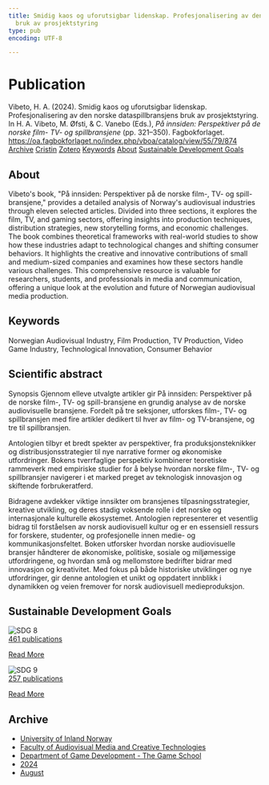 ```yaml
---
title: Smidig kaos og uforutsigbar lidenskap. Profesjonalisering av den norske dataspillbransjens
  bruk av prosjektstyring
type: pub
encoding: UTF-8

---
```

<h1>Publication</h1>
<article id="csl-bib-container-C74P2KX5" class="csl-bib-container">
  <div class="csl-bib-body"> <div class="csl-entry">Vibeto, H. A. (2024). Smidig kaos og uforutsigbar lidenskap. Profesjonalisering av den norske dataspillbransjens bruk av prosjektstyring. In H. A. Vibeto, M. Øfsti, &#38; C. Vanebo (Eds.), <i>På innsiden: Perspektiver på de norske film- TV- og spillbransjene</i> (pp. 321–350). Fagbokforlaget. <a href="https://oa.fagbokforlaget.no/index.php/vboa/catalog/view/55/79/874">https://oa.fagbokforlaget.no/index.php/vboa/catalog/view/55/79/874</a></div> </div>
  <div class="csl-bib-buttons">
    <a href="#taxonomy-article-C74P2KX5" alt="archive" class="csl-bib-button">Archive</a>
    <a href="https://app.cristin.no/results/show.jsf?id=2285032" alt="Cristin" class="csl-bib-button">Cristin</a>
    <a href="http://zotero.org/groups/5881554/items/C74P2KX5" alt="Zotero" class="csl-bib-button">Zotero</a>
    <a href="#keywords-article-C74P2KX5" alt="keywords" class="csl-bib-button">Keywords</a>
    <a href="#about-article-C74P2KX5" alt="about_pub" class="csl-bib-button">About</a>
    <a href="#sdg-article-C74P2KX5" alt="sdg" class="csl-bib-button">Sustainable Development Goals</a>
  </div>
  <div id="csl-bib-meta-container-C74P2KX5"></div>
</article>
<div id="csl-bib-meta-C74P2KX5" class="csl-bib-meta">
  <article id="about-article-C74P2KX5" class="about_pub-article">
    <h1>About</h1>
    Vibeto's book, "På innsiden: Perspektiver på de norske film-, TV- og spill-bransjene," provides a detailed analysis of Norway's audiovisual industries through eleven selected articles. Divided into three sections, it explores the film, TV, and gaming sectors, offering insights into production techniques, distribution strategies, new storytelling forms, and economic challenges. The book combines theoretical frameworks with real-world studies to show how these industries adapt to technological changes and shifting consumer behaviors. It highlights the creative and innovative contributions of small and medium-sized companies and examines how these sectors handle various challenges. This comprehensive resource is valuable for researchers, students, and professionals in media and communication, offering a unique look at the evolution and future of Norwegian audiovisual media production.
  </article>
  <article id="keywords-article-C74P2KX5" class="keywords-article">
    <h1>Keywords</h1>
    Norwegian Audiovisual Industry, Film Production, TV Production, Video Game Industry, Technological Innovation, Consumer Behavior
  </article>
  <article id="abstract-article-C74P2KX5" class="abstract-article">
    <h1>Scientific abstract</h1>
    Synopsis 
Gjennom elleve utvalgte artikler gir På innsiden: Perspektiver på de norske film-, TV- og spill-bransjene en grundig analyse av de norske audiovisuelle bransjene. Fordelt på tre seksjoner, utforskes film-, TV- og spillbransjen med fire artikler dedikert til hver av film- og TV-bransjene, og tre til spillbransjen. 
 
Antologien tilbyr et bredt spekter av perspektiver, fra produksjonsteknikker og distribusjonsstrategier til nye narrative former og økonomiske utfordringer. Bokens tverrfaglige perspektiv kombinerer teoretiske rammeverk med empiriske studier for å belyse hvordan norske film-, TV- og spillbransjer navigerer i et marked preget av teknologisk innovasjon og skiftende forbrukeratferd. 
 
Bidragene avdekker viktige innsikter om bransjenes tilpasningsstrategier, kreative utvikling, og deres stadig voksende rolle i det norske og internasjonale kulturelle økosystemet. Antologien representerer et vesentlig bidrag til forståelsen av norsk audiovisuell kultur og er en essensiell ressurs for forskere, studenter, og profesjonelle innen medie- og kommunikasjonsfeltet. 
Boken utforsker hvordan norske audiovisuelle bransjer håndterer de økonomiske, politiske, sosiale og miljømessige utfordringene, og hvordan små og mellomstore bedrifter bidrar med innovasjon og kreativitet. Med fokus på både historiske utviklinger og nye utfordringer, gir denne antologien et unikt og oppdatert innblikk i dynamikken og veien fremover for norsk audiovisuell medieproduksjon.
  </article>
  <article id="sdg-article-C74P2KX5" class="sdg-article">
    <h1>Sustainable Development Goals</h1>
    <div class="sdg-container"><div id="sdg8" class="sdg">
        <img src="{{< params subfolder >}}images/sdg/sdg08_en.png" class="image" alt="SDG 8">
        <div class="sdg-overlay">
          <a href="/en/archive/?key=?sdg=8#archive" class="sdg-publication-count"><span>461</span> publications</a>
          <p><a href="https://sdgs.un.org/goals/goal8" class="sdg-read-more">Read More</a></p>
        </div>
      </div> <div id="sdg9" class="sdg">
        <img src="{{< params subfolder >}}images/sdg/sdg09_en.png" class="image" alt="SDG 9">
        <div class="sdg-overlay">
          <a href="/en/archive/?key=?sdg=9#archive" class="sdg-publication-count"><span>257</span> publications</a>
          <p><a href="https://sdgs.un.org/goals/goal9" class="sdg-read-more">Read More</a></p>
        </div>
      </div></div>
  </article>
  <article id="taxonomy-article-C74P2KX5" class="taxonomy-article">
    <h1>Archive</h1>
    <ul>
      <li>
        <a href="/en/archive/?key=3DCRN523">University of Inland Norway</a>
      </li>
      <li>
        <a href="/en/archive/?key=8XUDF4FD">Faculty of Audiovisual Media and Creative Technologies</a>
      </li>
      <li>
        <a href="/en/archive/?key=BG42VG37">Department of Game Development - The Game School</a>
      </li>
      <li>
        <a href="/en/archive/?key=7YIRMLZH">2024</a>
      </li>
      <li>
        <a href="/en/archive/?key=PZFELPSE">August</a>
      </li>
    </ul>
  </article>
</div>
